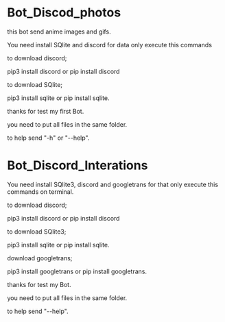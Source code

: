 # Bot_Discod_photos
this bot send anime images and gifs.



You need install SQlite and discord for data only execute this commands


to download discord;

pip3 install discord or pip install discord

to download SQlite;

pip3 install sqlite or pip install sqlite.


thanks for test my first Bot.

you need to put all files in the same folder.
 
to help send "-h" or "--help".


# Bot_Discord_Interations


You need install SQlite3, discord and googletrans for that only execute this commands on terminal.


to download discord;

pip3 install discord or pip install discord

to download SQlite3;

pip3 install sqlite or pip install sqlite.

download googletrans;

pip3 install googletrans or pip install googletrans.


thanks for test my Bot.

you need to put all files in the same folder.

to help send "--help".

